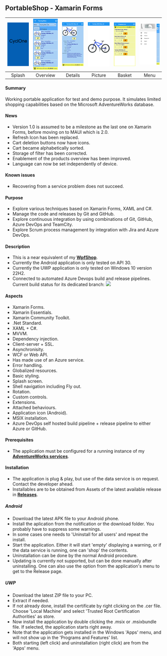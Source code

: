 ## PortableShop - Xamarin Forms

|![](Screenshots/splash.png)|![](Screenshots/overview.png)|![](Screenshots/details.png)|![](Screenshots/picture.png)|![](Screenshots/basket.png)|![](Screenshots/menu.png)|
|:---:|:---:|:---:|:---:|:---:|:---:|
|Splash|Overview|Details|Picture|Basket|Menu|

#### Summary
Working portable application for test and demo purpose. It simulates limited shopping capabilities based on the Microsoft AdventureWorks database.

#### News
* Version 1.0 is assumed to be a milestone as the last one on Xamarin Forms, before moving on to MAUI which is 2.0.
* Refresh Icon has been replaced.
* Cart deletion buttons now have icons.
* Cart became alphabetically sorted.
* Storage of filter has been corrected.
* Enablement of the products overview has been improved.
* Language can now be set independently of device.

#### Known issues
* Recovering from a service problem does not succeed.

#### Purpose
* Explore various techniques based on Xamarin Forms, XAML and C#.
* Manage the code and releases by Git and GitHub.
* Explore continuous integration by using combinations of Git, GitHub, Azure DevOps and TeamCity.
* Explore Scrum process management by integration with Jira and Azure DevOps.

#### Description
* This is a near equivalent of my **[WpfShop](https://github.com/a-einstein/WpfShop)**.
* Currently the Android application is only tested on API 30.
* Currently the UWP application is only tested on Windows 10 version 22H2.
* Connected to automated Azure Devops build and release pipelines. Current build status for its dedicated branch: ![](https://dev.azure.com/RcsProjects/PortableShop/_apis/build/status/Build%20XamarinForms?branchName=XamarinForms)

#### Aspects
* Xamarin Forms.
* Xamarin Essentials.
* Xamarin Community Toolkit.
* .Net Standard.
* XAML + C#.
* MVVM.
* Dependency injection.
* Client-server + SSL.
* Asynchronisity.
* WCF or Web API.
* Has made use of an Azure service.
* Error handling.
* Globalized resources.
* Basic styling.
* Splash screen.
* Shell navigation including Fly out.
* Rotation.
* Custom controls.
* Extensions.
* Attached behaviours.
* Application icon (Android).
* MSIX installation.
* Azure DevOps self hosted build pipeline + release pipeline to either Azure or GitHub.

#### Prerequisites
* The application must be configured for a running instance of my **[AdventureWorks services](https://github.com/a-einstein/AdventureWorks/blob/master/README.md)**.

#### Installation
* The application is plug & play, but use of the data service is on request. Contact the developer ahead. 
* Installables are to be obtained from Assets of the latest available release in **[Releases](https://github.com/a-einstein/PortableShop/releases)**.

##### Android
* Download the latest APK file to your Android phone. 
* Install the aplication from the notification or the download folder. You probably have to suppress some warnings.
* In some cases one needs to 'Uninstall for all users' and repeat the install.
* Start the application. Either it will start 'empty' displaying a warning, or if the data service is running, one can 'shop' the contents.
* Uninstallation can be done by the normal Android procedure.
* Updating is currently not supported, but can be done manually after uninstalling. One can also use the option from the application's menu to get to the Release page.

##### UWP
* Download the latest ZIP file to your PC. 
* Extract if needed.
* If not already done, install the certificate by right clicking on the .cer file. Choose 'Local Machine' and select 'Trusted Root Certification Authorities' as store.
* Now install the application by double clicking the .msix or .msixbundle file. If selected, the application starts right away.
* Note that the application gets installed in the Windows 'Apps' menu, and will not show up in the 'Programs and Features' list.
* Both starting (left click) and uninstallation (right click) are from the 'Apps' menu.

